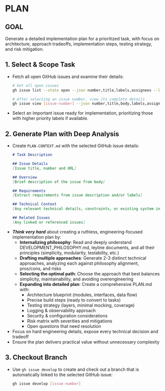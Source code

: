 # PLAN

## GOAL
Generate a detailed implementation plan for a prioritized task, with focus on architecture, approach tradeoffs, implementation steps, testing strategy, and risk mitigation.

## 1. Select & Scope Task
- Fetch all open GitHub issues and examine their details:
  ```bash
  # Get all open issues
  gh issue list --state open --json number,title,labels,assignees --limit 100
  
  # After selecting an issue number, view its complete details
  gh issue view [issue-number] --json number,title,body,labels,assignees,milestone
  ```
- Select an important issue ready for implementation, prioritizing those with higher priority labels if available.

## 2. Generate Plan with Deep Analysis
- Create `PLAN-CONTEXT.md` with the selected GitHub issue details:
  ```markdown
  # Task Description

  ## Issue Details
  [Issue title, number and URL]

  ## Overview
  [Brief description of the issue from body]

  ## Requirements
  [Extract requirements from issue description and/or labels]

  ## Technical Context
  [Any relevant technical details, constraints, or existing system information from the issue]

  ## Related Issues
  [Any linked or referenced issues]
  ```
- ***Think very hard*** about creating a ruthless, engineering-focused implementation plan by:
  - **Internalizing philosophy**: Read and deeply understand DEVELOPMENT_PHILOSOPHY.md, leyline documents, and all their principles (simplicity, modularity, testability, etc.)
  - **Drafting multiple approaches**: Generate 2-3 distinct technical approaches, analyzing each against philosophy alignment, pros/cons, and risks
  - **Selecting the optimal path**: Choose the approach that best balances simplicity, maintainability, and avoiding overengineering
  - **Expanding into detailed plan**: Create a comprehensive PLAN.md with:
    - Architecture blueprint (modules, interfaces, data flow)
    - Precise build steps (ready to convert to tasks)
    - Testing strategy (layers, minimal mocking, coverage)
    - Logging & observability approach
    - Security & configuration considerations
    - Risk matrix with severities and mitigations
    - Open questions that need resolution
- Focus on hard engineering details, expose every technical decision and tradeoff
- Ensure the plan delivers practical value without unnecessary complexity

## 3. Checkout Branch
- Use `gh issue develop` to create and check out a branch that is automatically linked to the selected GitHub issue:
  ```bash
  gh issue develop [issue-number]
  ```

